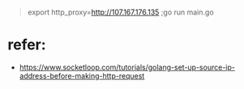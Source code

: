 # 
> export http_proxy=http://107.167.176.135 ;go run main.go

# refer:
- https://www.socketloop.com/tutorials/golang-set-up-source-ip-address-before-making-http-request